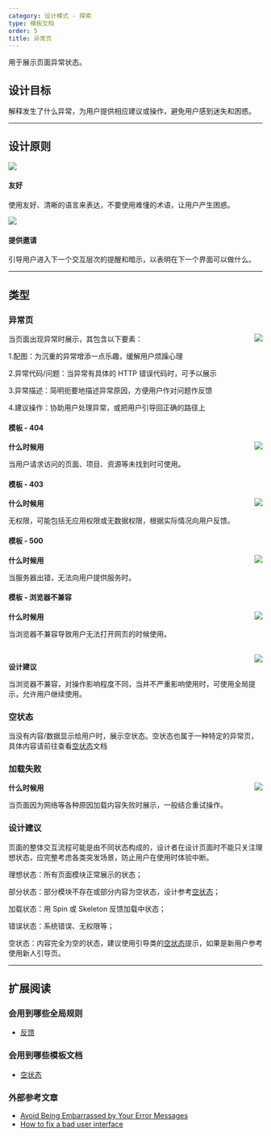 ```yaml
---
category: 设计模式 - 探索
type: 模板文档
order: 5
title: 异常页
---
```


用于展示页面异常状态。

## 设计目标

解释发生了什么异常，为用户提供相应建议或操作，避免用户感到迷失和困惑。

---

## 设计原则

<div class="design-inline-cards">
  <div>
    <img src="https://gw.alipayobjects.com/mdn/rms_08e378/afts/img/A*te8yTbLcqrgAAAAAAAAAAABkARQnAQ" />
    <div>
      <h4>友好</h4>
      使用友好、清晰的语言来表达，不要使用难懂的术语，让用户产生困惑。</p>
    </div>
  </div>
  <div>
    <img src="https://gw.alipayobjects.com/mdn/rms_08e378/afts/img/A*zHCcQqaRvmoAAAAAAAAAAABkARQnAQ" />
    <div>
      <h4>提供邀请</h4>
      引导用户进入下一个交互层次的提醒和暗示，以表明在下一个界面可以做什么。</p>
    </div>
  </div>
</div>


---

## 类型

### 异常页

<img class="preview-img no-padding" align="right" src="https://gw.alipayobjects.com/mdn/rms_08e378/afts/img/A*OIo9TYjVhAEAAAAAAAAAAABkARQnAQ">

当页面出现异常时展示，其包含以下要素：

1.配图：为沉重的异常增添一点乐趣，缓解用户烦躁心理

2.异常代码/问题：当异常有具体的 HTTP 错误代码时，可予以展示

3.异常描述：简明扼要地描述异常原因，方便用户作对问题作反馈

4.建议操作：协助用户处理异常，或把用户引导回正确的路径上

#### 模板 - 404

<img class="preview-img no-padding" align="right" src="https://gw.alipayobjects.com/mdn/rms_08e378/afts/img/A*tVUkTr052wUAAAAAAAAAAABkARQnAQ">

**什么时候用**

当用户请求访问的页面、项目、资源等未找到时可使用。

#### 模板 - 403

<img class="preview-img no-padding" align="right" src="https://gw.alipayobjects.com/mdn/rms_08e378/afts/img/A*j5LCQabCiz8AAAAAAAAAAABkARQnAQ">

**什么时候用**

无权限，可能包括无应用权限或无数据权限，根据实际情况向用户反馈。

#### 模板 - 500

<img class="preview-img no-padding" align="right" src="https://gw.alipayobjects.com/mdn/rms_08e378/afts/img/A*PRRMRY9cMPIAAAAAAAAAAABkARQnAQ">

**什么时候用**

当服务器出错，无法向用户提供服务时。

#### 模板 - 浏览器不兼容

<img class="preview-img no-padding" align="right" src="https://gw.alipayobjects.com/mdn/rms_08e378/afts/img/A*bowLQ7DhaKsAAAAAAAAAAABkARQnAQ">

**什么时候用**

当浏览器不兼容导致用户无法打开网页的时候使用。

<br>

<img class="preview-img no-padding" align="right" src="https://gw.alipayobjects.com/mdn/rms_08e378/afts/img/A*PpLRQb0Rc5gAAAAAAAAAAABkARQnAQ">

**设计建议**

当浏览器不兼容，对操作影响程度不同，当并不严重影响使用时，可使用全局提示，允许用户继续使用。

### 空状态

当没有内容/数据显示给用户时，展示空状态。空状态也属于一种特定的异常页，具体内容请前往查看[空状态](http://www.baidu.com)文档

### 加载失败

<img class="preview-img no-padding" align="right" src="https://gw.alipayobjects.com/mdn/rms_08e378/afts/img/A*NfSZSb3jGl8AAAAAAAAAAABkARQnAQ">

**什么时候用**

当页面因为网络等各种原因加载内容失败时展示，一般结合重试操作。

### 设计建议

页面的整体交互流程可能是由不同状态构成的，设计者在设计页面时不能只关注理想状态，应完整考虑各类突发场景，防止用户在使用时体验中断。

理想状态：所有页面模块正常展示的状态；

部分状态：部分模块不存在或部分内容为空状态，设计参考[空状态](http://www.baidu.com)；

加载状态：用 Spin 或 Skeleton 反馈加载中状态；

错误状态：系统错误、无权限等；

空状态：内容完全为空的状态，建议使用引导类的[空状态](http://www.baidu.com)提示，如果是新用户参考使用新人引导页。

---

## 扩展阅读

### 会用到哪些全局规则

- [反馈](https://next.ant.design/docs/spec/feedback-cn)

### 会用到哪些模板文档

- [空状态](http://www.baidu.com)

### 外部参考文章

- [Avoid Being Embarrassed by Your Error Messages](https://www.uxmatters.com/mt/archives/2010/08/avoid-being-embarrassed-by-your-error-messages.php)
- [How to fix a bad user interface](https://www.scotthurff.com/posts/why-your-user-interface-is-awkward-youre-ignoring-the-ui-stack/#partial)
